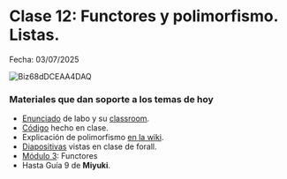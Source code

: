 # Clase 12: Functores y polimorfismo. Listas.

Fecha: 03/07/2025

![Biz68dDCEAA4DAQ](https://github.com/pdepjm/bitacoras/assets/48812037/1825db52-f77b-4d81-8058-624639f81606)

### Materiales que dan soporte a los temas de hoy

* [Enunciado](https://docs.google.com/document/d/1do33ygMqcpRRp6AYvpNJsX1FP3waNfA1KXwSnxkCmTI/edit?tab=t.0#heading=h.4t8d0lp3vxa8) de labo y su [classroom](https://classroom.github.com/a/SqIEshPm).
* [Código](https://github.com/pdepjm/2025-l-dundies-dlopezalvas/blob/main/programa.pl) hecho en clase.
* Explicación de polimorfismo [en la wiki](https://wiki.uqbar.org/wiki/articles/polimorfismo-en-el-paradigma-logico.html).
* [Diapositivas](https://docs.google.com/presentation/d/1PJdOU6JRkBQr2HhA8Y-lUHkZpIAPsEkJsEixjSPNCjg/edit?slide=id.g25398d80073_0_1#slide=id.g25398d80073_0_1) vistas en clase de forall.
* [Módulo 3](https://docs.google.com/document/d/1I8Xvss7LBuUjV-GGiag7C8d9wa3vUB6B37Qi4LG-ts0/edit?tab=t.0#heading=h.kch5p2qsmqt6): Functores
* Hasta Guía 9 de **Miyuki**.
